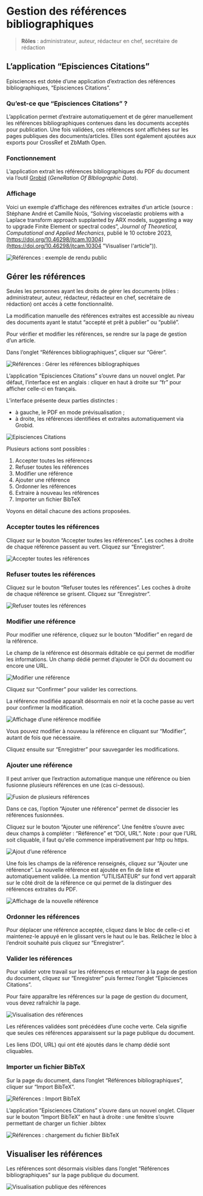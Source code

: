 # Gestion des références bibliographiques

> **Rôles** : administrateur, auteur, rédacteur en chef, secrétaire de rédaction

## L’application “Episciences Citations”
Episciences est dotée d’une application d’extraction des références bibliographiques, “Episciences Citations”. 

### Qu’est-ce que “Episciences Citations” ?
L’application permet d’extraire automatiquement et de gérer manuellement les références bibliographiques contenues dans les documents acceptés pour publication. Une fois validées, ces références sont affichées sur les pages publiques des documents/articles. Elles sont également ajoutées aux exports pour CrossRef et ZbMath Open.

### Fonctionnement
L’application extrait les références bibliographiques du PDF du document via l’outil [Grobid](https://grobid.readthedocs.io/en/latest/ "Grobid") (*GeneRation Of 
BIbliographic Data*).

### Affichage
Voici un exemple d’affichage des références extraites d’un article (source : Stéphane André et Camille Noûs, 
“Solving viscoelastic problems with a Laplace transform approach supplanted by ARX models, suggesting a way to 
upgrade Finite Element or spectral codes”, *Journal of Theoretical, Computational and Applied Mechanics*, publié le 
10 octobre 2023, [https://doi.org/10.46298/jtcam.10304](https://doi.org/10.46298/jtcam.10304 "Visualiser l'article")).

![Références : exemple de rendu public](img/References-0.png "Références : exemple de rendu public")

## Gérer les références
Seules les personnes ayant les droits de gérer les documents (rôles : administrateur, auteur, rédacteur, rédacteur en chef, secrétaire de rédaction) ont accès à cette fonctionnalité.

La modification manuelle des références extraites est accessible au niveau des documents ayant le statut “accepté et prêt à publier” ou “publié”.

Pour vérifier et modifier les références, se rendre sur la page de gestion d’un article.

Dans l’onglet “Références bibliographiques”, cliquer sur “Gérer”.

![Références : Gérer les références bibliographiques](img/References-1.png "Références : Gérer les références bibliographiques")

L’application “Episciences Citations” s’ouvre dans un nouvel onglet. Par défaut, l’interface est en anglais : 
cliquer en haut à droite sur “fr” pour afficher celle-ci en français.

L’interface présente deux parties distinctes :
- à gauche, le PDF en mode prévisualisation ;
- à droite, les références identifiées et extraites automatiquement via Grobid.

![Episciences Citations](img/References-2.png "Episciences Citations")

Plusieurs actions sont possibles :

1. Accepter toutes les références
2. Refuser toutes les références
3. Modifier une référence
4. Ajouter une référence
5. Ordonner les références
6. Extraire à nouveau les références
7. Importer un fichier BibTeX

Voyons en détail chacune des actions proposées.

### Accepter toutes les références
Cliquez sur le bouton “Accepter toutes les références”. Les coches à droite de chaque référence passent au vert. Cliquez sur “Enregistrer”.

![Accepter toutes les références](img/References-3.png "Accepter toutes les références")

### Refuser toutes les références
Cliquez sur le bouton “Refuser toutes les références”. Les coches à droite de chaque référence se grisent. Cliquez sur “Enregistrer”.

![Refuser toutes les références](img/References-4.png "Refuser toutes les références")

### Modifier une référence
Pour modifier une référence, cliquez sur le bouton “Modifier” en regard de la référence.

Le champ de la référence est désormais éditable ce qui permet de modifier les informations. Un champ dédié permet d’ajouter le DOI du document ou encore une URL.

![Modifier une référence](img/References-5.png "Modifier une référence")

Cliquez sur “Confirmer” pour valider les corrections.

La référence modifiée apparaît désormais en noir et la coche passe au vert pour confirmer la modification.

![Affichage d’une référence modifiée](img/References-6.png "Affichage d’une référence modifiée")

Vous pouvez modifier à nouveau la référence en cliquant sur “Modifier”, autant de fois que nécessaire.

Cliquez ensuite sur “Enregistrer” pour sauvegarder les modifications.

### Ajouter une référence
Il peut arriver que l’extraction automatique manque une référence ou bien fusionne plusieurs références en une (cas ci-dessous).

![Fusion de plusieurs références](img/References-7.png "Fusion de plusieurs références")

Dans ce cas, l’option “Ajouter une référence” permet de dissocier les références fusionnées.

Cliquez sur le bouton “Ajouter une référence”. Une fenêtre s’ouvre avec deux champs à compléter : “Référence” et “DOI, URL”.
Note : pour que l’URL soit cliquable, il faut qu'elle commence impérativement par http ou https.

![Ajout d’une référence](img/References-8.png "Ajout d’une référence")

Une fois les champs de la référence renseignés, cliquez sur “Ajouter une référence”.
La nouvelle référence est ajoutée en fin de liste et automatiquement validée. La mention “UTILISATEUR” sur fond vert apparaît sur le côté droit de la référence ce qui permet de la distinguer des références extraites du PDF.

![Affichage de la nouvelle référence](img/References-8.1.png "Affichage de la nouvelle référence")

### Ordonner les références
Pour déplacer une référence acceptée, cliquez dans le bloc de celle-ci et maintenez-le appuyé en le glissant vers le haut ou le bas. Relâchez le bloc à l’endroit souhaité puis cliquez sur “Enregistrer”.

### Valider les références
Pour valider votre travail sur les références et retourner à la page de gestion du document, cliquez sur “Enregistrer” puis fermez l’onglet “Episciences Citations”.

Pour faire apparaître les références sur la page de gestion du document, vous devez rafraîchir la page.

![Visualisation des références](img/References-9.png "Visualisation des références")

Les références validées sont précédées d’une coche verte. Cela signifie que seules ces références apparaissent sur la page publique du document.

Les liens (DOI, URL) qui ont été ajoutés dans le champ dédié sont cliquables.

### Importer un fichier BibTeX
Sur la page du document, dans l’onglet “Références bibliographiques”, cliquer sur “Import BibTeX”.

![Références : Import BibTeX](img/References-11.png "Références : Import BibTeX")

L’application “Episciences Citations” s’ouvre dans un nouvel onglet. Cliquer sur le bouton “Import BibTeX” en haut à droite : une fenêtre s’ouvre permettant de charger un fichier .bibtex

![Références : chargement du fichier BibTeX](img/References-12.png "Références : chargement du fichier BibTeX")


## Visualiser les références
Les références sont désormais visibles dans l’onglet “Références bibliographiques” sur la page publique du document.

![Visualisation publique des références](img/References-10.png "Visualisation publique des références")
